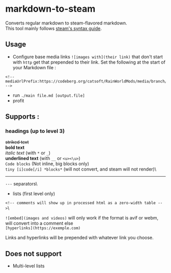 # markdown-to-steam

Converts regular markdown to steam-flavored markdown.\
This tool mainly follows [steam's syntax guide](https://steamcommunity.com/comment/Recommendation/formattinghelp).


## Usage

- Configure base media links
    `![images with](their link)` that don't start with `http` get that prepended to their link. Set the following at the start of your Markdown file :
```
<!-- mediaUrlPrefix:https://codeberg.org/catsoft/RainWorldMods/media/branch/main/BackgroundPreview/ -->
```
- run `./main file.md [output.file]` 
- profit

## Supports : 

### headings (up to level 3)

~~striked text~~\
**bold text**\
*italic text* (with  `*` or `_`)\
__underlined text__ (with `__`  or `<u><\u>`)\
```Code blocks``` (Not inline, big blocks only)\
``tiny [i]code[/i] *blocks*``  (will not convert, and steam will not render)\

---
`---` separators\
- lists (first level only)

`<!-- comments will show up in processed html as a zero-width table -->`\
<!-- like this -->
`![embed](images and videos)` will only work if the format is avif or webm, will convert into a comment else\
`[hyperlinks](https://exemple.com)`

Links and hyperlinks will be prepended with whatever link you choose. 
    

## Does not support
- Multi-level lists